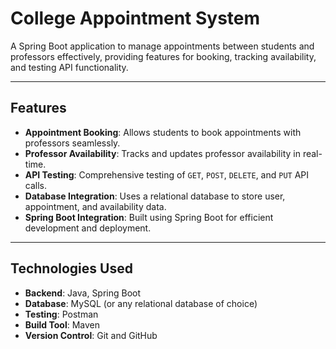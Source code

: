 # College Appointment System

A Spring Boot application to manage appointments between students and professors effectively, providing features for booking, tracking availability, and testing API functionality.

---

## Features

- **Appointment Booking**: Allows students to book appointments with professors seamlessly.
- **Professor Availability**: Tracks and updates professor availability in real-time.
- **API Testing**: Comprehensive testing of `GET`, `POST`, `DELETE`, and `PUT` API calls.
- **Database Integration**: Uses a relational database to store user, appointment, and availability data.
- **Spring Boot Integration**: Built using Spring Boot for efficient development and deployment.

---

## Technologies Used

- **Backend**: Java, Spring Boot
- **Database**: MySQL (or any relational database of choice)
- **Testing**: Postman
- **Build Tool**: Maven
- **Version Control**: Git and GitHub


